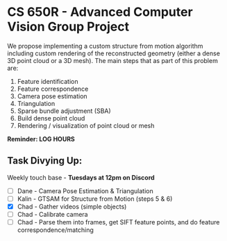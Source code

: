 # CS 650R - Advanced Computer Vision Group Project
We propose implementing a custom structure from motion algorithm including custom rendering of the reconstructed geometry (either a dense 3D point cloud or a 3D mesh). The main steps that as part of this problem are:
1. Feature identification
2. Feature correspondence
3. Camera pose estimation
4. Triangulation
5. Sparse bundle adjustment (SBA)
6. Build dense point cloud
7. Rendering / visualization of point cloud or mesh

**Reminder: LOG HOURS**

## Task Divying Up:

Weekly touch base - **Tuesdays at 12pm on Discord**

- [ ] Dane - Camera Pose Estimation & Triangulation
- [ ] Kalin - GTSAM for Structure from Motion (steps 5 & 6)
- [X] Chad - Gather videos (simple objects)
- [ ] Chad - Calibrate camera
- [ ] Chad - Parse them into frames, get SIFT feature points, and do feature correspondence/matching
